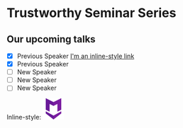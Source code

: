 # Trustworthy Seminar Series

## Our upcoming talks 

- [x] Previous Speaker [I'm an inline-style link](https://www.google.com)
- [x] Previous Speaker
- [ ] New Speaker
- [ ] New Speaker
- [ ] New Speaker

Inline-style:
![alt text](https://github.com/adam-p/markdown-here/raw/master/src/common/images/icon48.png "Logo Title Text 1")
